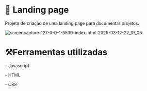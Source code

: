 #  <h1>📄 Landing page </h1>
Projeto de criação de uma landing page para documentar projetos. <p></p>
![screencapture-127-0-0-1-5500-index-html-2025-03-12-22_07_05](https://github.com/user-attachments/assets/2ca46f7f-13e3-4003-a6fa-421180e1c749)



<p>
</p>
<h1>⚒️Ferramentas utilizadas</h1><p></p>
- Javascript<p></p> 
- HTML<p></p>
- CSS<p></p>
